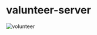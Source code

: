 # valunteer-server
![volunteer](https://user-images.githubusercontent.com/67514668/97421919-47986f00-1937-11eb-9c0e-f7c65b5d3146.png)
